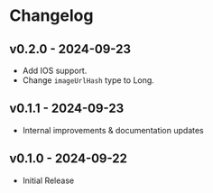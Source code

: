 # Changelog

## v0.2.0 - 2024-09-23

- Add IOS support.
- Change `imageUrlHash` type to Long.

## v0.1.1 - 2024-09-23

- Internal improvements & documentation updates

## v0.1.0 - 2024-09-22

- Initial Release
